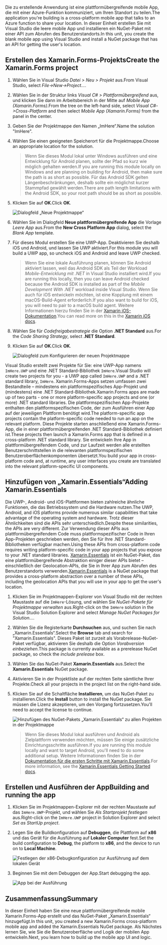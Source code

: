 <span data-ttu-id="2580d-101">Die zu erstellende Anwendung ist eine plattformübergreifende mobile App, die mit einer Azure-Funktion kommuniziert, um Ihren Standort zu teilen.</span><span class="sxs-lookup"><span data-stu-id="2580d-101">The application you're building is a cross-platform mobile app that talks to an Azure function to share your location.</span></span> <span data-ttu-id="2580d-102">In dieser Einheit erstellen Sie mit Visual Studio die leere mobile App und installieren ein NuGet-Paket mit einer API zum Abrufen des Benutzerstandorts.</span><span class="sxs-lookup"><span data-stu-id="2580d-102">In this unit, you create the blank mobile app using Visual Studio and install a NuGet package that has an API for getting the user's location.</span></span>

## <a name="create-the-xamarinforms-project"></a><span data-ttu-id="2580d-103">Erstellen des Xamarin.Forms-Projekts</span><span class="sxs-lookup"><span data-stu-id="2580d-103">Create the Xamarin.Forms project</span></span>

1. <span data-ttu-id="2580d-104">Wählen Sie in Visual Studio *Datei > Neu > Projekt* aus.</span><span class="sxs-lookup"><span data-stu-id="2580d-104">From Visual Studio, select *File->New->Project...*.</span></span>

1. <span data-ttu-id="2580d-105">Wählen Sie in der Struktur links *Visual C# > Plattformübergreifend* aus, und klicken Sie dann im Arbeitsbereich in der Mitte auf *Mobile App (Xamarin.Forms)*.</span><span class="sxs-lookup"><span data-stu-id="2580d-105">From the tree on the left-hand side, select *Visual C#->Cross-Platform* and then select *Mobile App (Xamarin.Forms)* from the panel in the center.</span></span>

1. <span data-ttu-id="2580d-106">Geben Sie der Projektmappe den Namen „ImHere“.</span><span class="sxs-lookup"><span data-stu-id="2580d-106">Name the solution "ImHere".</span></span>

1. <span data-ttu-id="2580d-107">Wählen Sie einen geeigneten Speicherort für die Projektmappe.</span><span class="sxs-lookup"><span data-stu-id="2580d-107">Choose an appropriate location for the solution.</span></span>

    > <span data-ttu-id="2580d-108">Wenn Sie dieses Modul lokal unter Windows ausführen und eine Entwicklung für Android planen, sollte der Pfad so kurz wie möglich gehalten werden.</span><span class="sxs-lookup"><span data-stu-id="2580d-108">If you are running this module locally on Windows and are planning on building for Android, then make sure the path is as short as possible.</span></span> <span data-ttu-id="2580d-109">Für das Android SDK gelten Längenbeschränkungen, deshalb sollte ein möglichst kurzer Stammpfad gewählt werden.</span><span class="sxs-lookup"><span data-stu-id="2580d-109">There are path length limitations with the Android SDK, so your root path should be as short as possible.</span></span>

1. <span data-ttu-id="2580d-110">Klicken Sie auf **OK**.</span><span class="sxs-lookup"><span data-stu-id="2580d-110">Click **OK**.</span></span>

    ![Dialogfeld „Neue Projektmappe“](../media-drafts/2-new-solution-dialog.png)

1. <span data-ttu-id="2580d-112">Wählen Sie im Dialogfeld **Neue plattformübergreifende App** die Vorlage *Leere App* aus.</span><span class="sxs-lookup"><span data-stu-id="2580d-112">From the **New Cross Platform App** dialog, select the *Blank App* template.</span></span>

1. <span data-ttu-id="2580d-113">Für dieses Modul erstellen Sie eine UWP-App. Deaktivieren Sie deshalb iOS und Android, und lassen Sie UWP aktiviert.</span><span class="sxs-lookup"><span data-stu-id="2580d-113">For this module you will build a UWP app, so uncheck iOS and Android and leave UWP checked.</span></span>

    > <span data-ttu-id="2580d-114">Wenn Sie eine lokale Ausführung planen, können Sie Android aktiviert lassen, weil das Android SDK als Teil der Workload *Mobile-Entwicklung mit .NET* in Visual Studio installiert wird.</span><span class="sxs-lookup"><span data-stu-id="2580d-114">If you are running this locally, then you can leave Android checked because the Android SDK is installed as part of the *Mobile Development With .NET* workload inside Visual Studio.</span></span> <span data-ttu-id="2580d-115">Wenn Sie auch für iOS entwickeln möchten, ist eine Kopplung mit einem macOS-Build-Agent erforderlich.</span><span class="sxs-lookup"><span data-stu-id="2580d-115">If you also want to build for iOS, you will need to pair to a macOS build agent.</span></span> <span data-ttu-id="2580d-116">Weitere Informationen hierzu finden Sie in der [Xamarin iOS-Dokumentation](https://docs.microsoft.com/xamarin/ios/get-started/installation/windows/connecting-to-mac/).</span><span class="sxs-lookup"><span data-stu-id="2580d-116">You can read more on this in the [Xamarin iOS docs](https://docs.microsoft.com/xamarin/ios/get-started/installation/windows/connecting-to-mac/).</span></span>

1. <span data-ttu-id="2580d-117">Wählen Sie für *Codefreigabestrategie* die Option **.NET Standard** aus.</span><span class="sxs-lookup"><span data-stu-id="2580d-117">For the *Code Sharing Strategy*, select **.NET Standard**.</span></span>

1. <span data-ttu-id="2580d-118">Klicken Sie auf **OK**.</span><span class="sxs-lookup"><span data-stu-id="2580d-118">Click **OK**.</span></span>

    ![Dialogfeld zum Konfigurieren der neuen Projektmappe](../media-drafts/2-configure-solution-dialog.png)

<span data-ttu-id="2580d-120">Visual Studio erstellt zwei Projekte für Sie: eine UWP-App namens `ImHere.UWP` und eine .NET Standard-Bibliothek `ImHere`.</span><span class="sxs-lookup"><span data-stu-id="2580d-120">Visual Studio will create two projects for you - a UWP app called `ImHere.UWP` and a .NET standard library, `ImHere`.</span></span> <span data-ttu-id="2580d-121">Xamarin.Forms-Apps setzen umfassen zwei Bestandteile – mindestens ein plattformspezifisches App-Projekt und (mindestens) eine .NET Standard-Bibliothek.</span><span class="sxs-lookup"><span data-stu-id="2580d-121">Xamarin.Forms apps are made up of two parts - one or more platform-specific app projects and one (or more) .NET standard libraries.</span></span> <span data-ttu-id="2580d-122">Die plattformspezifischen App-Projekte enthalten den plattformspezifischen Code, der zum Ausführen einer App auf der jeweiligen Plattform benötigt wird.</span><span class="sxs-lookup"><span data-stu-id="2580d-122">The platform-specific app projects contain the platform-specific code needed to run an app on the relevant platform.</span></span> <span data-ttu-id="2580d-123">Diese Projekte starten anschließend eine Xamarin.Forms-App, die in einer plattformübergreifenden .NET Standard-Bibliothek definiert ist.</span><span class="sxs-lookup"><span data-stu-id="2580d-123">These projects then launch a Xamarin.Forms app that is defined in a cross-platform .NET standard library.</span></span> <span data-ttu-id="2580d-124">Sie entwickeln Ihre App in plattformübergreifendem Code, und zur Laufzeit werden alle erstellten Benutzerschnittstellen in die relevanten plattformspezifischen Benutzeroberflächenkomponenten übersetzt.</span><span class="sxs-lookup"><span data-stu-id="2580d-124">You build your app in cross-platform code and, at runtime, any user interfaces you create are translated into the relevant platform-specific UI components.</span></span>

## <a name="adding-xamarinessentials"></a><span data-ttu-id="2580d-125">Hinzufügen von „Xamarin.Essentials“</span><span class="sxs-lookup"><span data-stu-id="2580d-125">Adding Xamarin.Essentials</span></span>

<span data-ttu-id="2580d-126">Die UWP-, Android- und iOS-Plattformen bieten zahlreiche ähnliche Funktionen, die das Betriebssystem und die Hardware nutzen.</span><span class="sxs-lookup"><span data-stu-id="2580d-126">The UWP, Android, and iOS platforms provide numerous similar capabilities that take advantage of the operating system and hardware.</span></span> <span data-ttu-id="2580d-127">Trotz dieser Ähnlichkeiten sind die APIs sehr unterschiedlich.</span><span class="sxs-lookup"><span data-stu-id="2580d-127">Despite these similarities, the APIs are very different.</span></span> <span data-ttu-id="2580d-128">Zur Verwendung dieser APIs aus plattformübergreifendem Code muss plattformspezifischer Code in Ihren App-Projekten geschrieben werden, den Sie für Ihre .NET Standard-Bibliotheken verfügbar machen.</span><span class="sxs-lookup"><span data-stu-id="2580d-128">Using these APIs from cross-platform code requires writing platform-specific code in your app projects that you expose to your .NET standard libraries.</span></span> <span data-ttu-id="2580d-129">[Xamarin.Essentials](https://docs.microsoft.com/xamarin/essentials/) ist ein NuGet-Paket, das eine plattformübergreifende Abstraktion einiger dieser APIs bietet – einschließlich der Geolocation-APIs, die Sie in Ihrer App zum Abrufen des Benutzerstandorts verwenden.</span><span class="sxs-lookup"><span data-stu-id="2580d-129">[Xamarin.Essentials](https://docs.microsoft.com/xamarin/essentials/) is a NuGet package that provides a cross-platform abstraction over a number of these APIs, including the geolocation APIs that you will use in your app to get the user's location.</span></span>

1. <span data-ttu-id="2580d-130">Klicken Sie im Projektmappen-Explorer von Visual Studio mit der rechten Maustaste auf die `ImHere`-Lösung, und wählen Sie *NuGet-Pakete für Projektmappe verwalten* aus.</span><span class="sxs-lookup"><span data-stu-id="2580d-130">Right-click on the `ImHere` solution in the Visual Studio Solution Explorer and select *Manage NuGet Packages for Solution...*.</span></span>

1. <span data-ttu-id="2580d-131">Wählen Sie die Registerkarte **Durchsuchen** aus, und suchen Sie nach „Xamarin.Essentials“.</span><span class="sxs-lookup"><span data-stu-id="2580d-131">Select the **Browse** tab and search for "Xamarin.Essentials".</span></span> <span data-ttu-id="2580d-132">Dieses Paket ist zurzeit als Vorabrelease-NuGet-Paket verfügbar, aktivieren Sie deshalb die Option *Vorabversion einbeziehen*.</span><span class="sxs-lookup"><span data-stu-id="2580d-132">This package is currently available as a prerelease NuGet package, so check the *include prelease* box.</span></span>

1. <span data-ttu-id="2580d-133">Wählen Sie das NuGet-Paket **Xamarin.Essentials** aus.</span><span class="sxs-lookup"><span data-stu-id="2580d-133">Select the **Xamarin.Essentials** NuGet package.</span></span>

1. <span data-ttu-id="2580d-134">Aktivieren Sie in der Projektliste auf der rechten Seite sämtliche Ihrer Projekte.</span><span class="sxs-lookup"><span data-stu-id="2580d-134">Check all your projects in the project list on the right-hand side.</span></span>

1. <span data-ttu-id="2580d-135">Klicken Sie auf die Schaltfläche **Installieren**, um das NuGet-Paket zu installieren.</span><span class="sxs-lookup"><span data-stu-id="2580d-135">Click the **Install** button to install the NuGet package.</span></span> <span data-ttu-id="2580d-136">Sie müssen die Lizenz akzeptieren, um den Vorgang fortzusetzen.</span><span class="sxs-lookup"><span data-stu-id="2580d-136">You'll need to accept the license to continue.</span></span>

    ![Hinzufügen des NuGet-Pakets „Xamarin.Essentials“ zu allen Projekten in der Projektmappe](../media-drafts/2-add-essentials-nuget.png)

    > <span data-ttu-id="2580d-138">Wenn Sie dieses Modul lokal ausführen und Android als Zielplattform verwenden möchten, müssen Sie einige zusätzliche Einrichtungsschritte ausführen.</span><span class="sxs-lookup"><span data-stu-id="2580d-138">If you are running this module locally and want to target Android, you'll need to do some additional setup.</span></span> <span data-ttu-id="2580d-139">Weitere Informationen finden Sie in der [Dokumentation für die ersten Schritte mit Xamarin.Essentials](https://docs.microsoft.com/xamarin/essentials/get-started?context=xamarin%2Fios&tabs=windows%2Candroid).</span><span class="sxs-lookup"><span data-stu-id="2580d-139">For more information, see the [Xamarin.Essentials Getting Started docs](https://docs.microsoft.com/xamarin/essentials/get-started?context=xamarin%2Fios&tabs=windows%2Candroid).</span></span>

## <a name="building-and-running-the-app"></a><span data-ttu-id="2580d-140">Erstellen und Ausführen der App</span><span class="sxs-lookup"><span data-stu-id="2580d-140">Building and running the app</span></span>

1. <span data-ttu-id="2580d-141">Klicken Sie im Projektmappen-Explorer mit der rechten Maustaste auf das `ImHere.UWP`-Projekt, und wählen Sie *Als Startprojekt festlegen* aus.</span><span class="sxs-lookup"><span data-stu-id="2580d-141">Right-click on the `ImHere.UWP` project in Solution Explorer and select *Set as StartUp project*.</span></span>

1. <span data-ttu-id="2580d-142">Legen Sie die Buildkonfiguration auf **Debuggen**, die Plattform auf **x86** und das Gerät für die Ausführung auf **Lokaler Computer** fest.</span><span class="sxs-lookup"><span data-stu-id="2580d-142">Set the build configuration to **Debug**, the platform to **x86**, and the device to run on to **Local Machine**.</span></span>

    ![Festlegen der x86-Debugkonfiguration zur Ausführung auf dem lokalen Gerät](../media-drafts/2-debug-configuration.png)

1. <span data-ttu-id="2580d-144">Beginnen Sie mit dem Debuggen der App.</span><span class="sxs-lookup"><span data-stu-id="2580d-144">Start debugging the app.</span></span>

    ![App bei der Ausführung](../media-drafts/2-debuging-app.png)

## <a name="summary"></a><span data-ttu-id="2580d-146">Zusammenfassung</span><span class="sxs-lookup"><span data-stu-id="2580d-146">Summary</span></span>

<span data-ttu-id="2580d-147">In dieser Einheit haben Sie eine neue plattformübergreifende mobile Xamarin.Forms-App erstellt und das NuGet-Paket „Xamarin.Essentials“ hinzugefügt.</span><span class="sxs-lookup"><span data-stu-id="2580d-147">In this unit, you created a new Xamarin.Forms cross-platform mobile app and added the Xamarin.Essentials NuGet package.</span></span> <span data-ttu-id="2580d-148">Als Nächstes lernen Sie, wie Sie die Benutzeroberfläche und Logik der mobilen App entwickeln.</span><span class="sxs-lookup"><span data-stu-id="2580d-148">Next, you learn how to build up the mobile app UI and logic.</span></span>